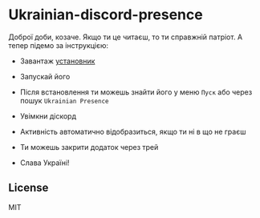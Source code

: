 # Ukrainian-discord-presence

Доброї доби, козаче. Якщо ти це читаєш, то ти справжній патріот.
А тепер підемо за інструкцією:

- Завантаж [установник](<https://github.com/awekrx/Ukrainian-discord-presence/releases/download/1.0.0/Ukrainian.Presence.exe>)
- Запускай його
- Після встановлення ти можешь знайти його у меню `Пуск` або через пошук `Ukrainian Presence`
- Увімкни діскорд
- Активність автоматично відобразиться, якщо ти ні в що не граєш
- Ти можешь закрити додаток через трей

- Слава Україні!
  
## License

MIT
